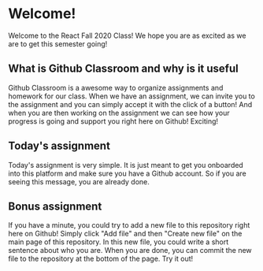 # Welcome!

Welcome to the React Fall 2020 Class! We hope you are as excited as we are to get this semester going! 

## What is Github Classroom and why is it useful
Github Classroom is a awesome way to organize assignments and homework for our class. When we have an assignment, we can invite you to the assignment and you can simply accept it with the click of a button! And when you are then working on the assignment we can see how your progress is going and support you right here on Github! Exciting!

## Today's assignment
Today's assignment is very simple. It is just meant to get you onboarded into this platform and make sure you have a Github account. So if you are seeing this message, you are already done.

## Bonus assignment
If you have a minute, you could try to add a new file to this repository right here on Github! Simply click "Add file" and then "Create new file" on the main page of this repository. 
In this new file, you could write a short sentence about who you are. When you are done, you can commit the new file to the repository at the bottom of the page. Try it out!

